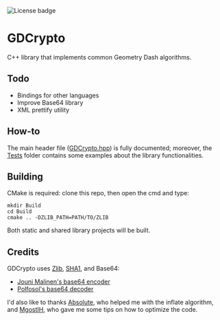 ![License badge](https://img.shields.io/github/license/Cos8o/GDCrypto)
# GDCrypto
C++ library that implements common Geometry Dash algorithms.
## Todo
* Bindings for other languages
* Improve Base64 library
* XML prettify utility
## How-to
The main header file ([GDCrypto.hpp](Include/GDCrypto.hpp)) is fully documented; moreover, the [Tests](Tests) folder contains some examples about the library functionalities.
## Building
CMake is required: clone this repo, then open the cmd and type:
```
mkdir Build
cd Build
cmake .. -DZLIB_PATH=PATH/TO/ZLIB
```
Both static and shared library projects will be built.
## Credits
GDCrypto uses [Zlib](https://github.com/madler/zlib), [SHA1](https://github.com/vog/sha1), and Base64:
* [Jouni Malinen's base64 encoder](http://web.mit.edu/freebsd/head/contrib/wpa/src/utils/base64.c)
* [Polfosol's base64 decoder](https://stackoverflow.com/a/37109258)

 I'd also like to thanks [Absolute](https://github.com/absoIute), who helped me with the inflate algorithm, and [MgostIH](https://github.com/mgostIH), who gave me some tips on how to optimize the code.
